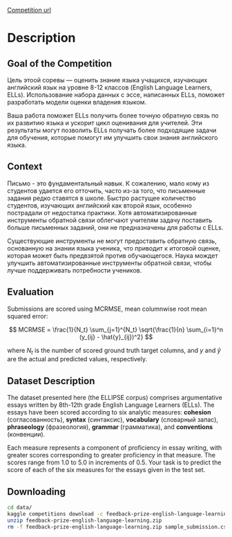 [Competition url](https://www.kaggle.com/competitions/feedback-prize-english-language-learning/overview)
# Description
## Goal of the Competition

Цель этоой соревы — оценить знание языка учащихся, изучающих английский язык на уровне 8-12 классов (English Language Learners, ELLs). Использование набора данных с эссе, написанных ELLs, поможет разработать модели оценки владения языком.

Ваша работа поможет ELLs получить более точную обратную связь по их развитию языка и ускорит цикл оценивания для учителей. Эти результаты могут позволить ELLs получать более подходящие задачи для обучения, которые помогут им улучшить свои знания английского языка.


## Context
Письмо - это фундаментальный навык. К сожалению, мало кому из студентов удается его отточить, часто из-за того, что письменные задания редко ставятся в школе. Быстро растущее количество студентов, изучающих английский как второй язык, особенно пострадали от недостатка практики. Хотя автоматизированные инструменты обратной связи облегчают учителям задачу поставить больше письменных заданий, они не предназначены для работы с ELLs.

Существующие инструменты не могут предоставить обратную связь, основанную на знании языка ученика, что приводит к итоговой оценке, которая может быть предвзятой против обучающегося. Наука мождет улучшить автоматизированные инструменты обратной связи, чтобы лучше поддерживать потребности учеников.


## Evaluation

Submissions are scored using MCRMSE, mean columnwise root mean squared error:

$$ MCRMSE = \frac{1}{N_t} \sum_{j=1}^{N_t} \sqrt{\frac{1}{n} \sum_{i=1}^n (y_{ij} - \hat{y}_{ij})^2} $$

where $N_t$ is the number of scored ground truth target columns, and $y$ and $\hat{y}$ are the actual and predicted values, respectively.



## Dataset Description

The dataset presented here (the ELLIPSE corpus) comprises argumentative essays written by 8th-12th grade English Language Learners (ELLs). The essays have been scored according to six analytic measures: **cohesion** (согласованность), **syntax** (синтаксис), **vocabulary** (словарный запас), **phraseology** (фразеология), **grammar** (грамматика), and **conventions** (конвенции).


Each measure represents a component of proficiency in essay writing, with greater scores corresponding to greater proficiency in that measure. The scores range from $1.0$ to $5.0$ in increments of $0.5$. Your task is to predict the score of each of the six measures for the essays given in the test set.


## Downloading 

```bash
cd data/
kaggle competitions download -c feedback-prize-english-language-learning
unzip feedback-prize-english-language-learning.zip 
rm -f feedback-prize-english-language-learning.zip sample_submission.csv test.csv 
```

